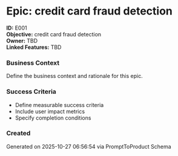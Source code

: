 # Epic: credit card fraud detection
**ID:** E001  
**Objective:** credit card fraud detection  
**Owner:** TBD  
**Linked Features:** TBD  

### Business Context
Define the business context and rationale for this epic.

### Success Criteria
- Define measurable success criteria
- Include user impact metrics
- Specify completion conditions

### Created
Generated on 2025-10-27 06:56:54 via PromptToProduct Schema

